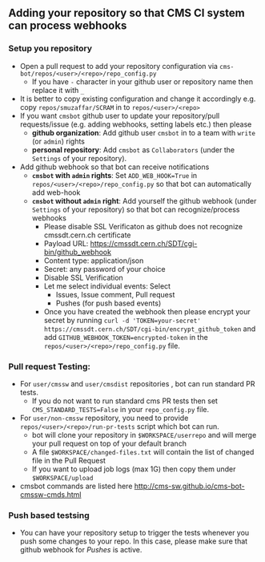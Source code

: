 ## Adding your repository so that CMS CI system can process webhooks
### Setup you repository
- Open a pull request to add your repository configuration via `cms-bot/repos/<user>/<repo>/repo_config.py`
  - If you have `-` character in your github user or repository name then replace it with `_`
- It is better to copy existing configuration and change it accordingly e.g. copy `repos/smuzaffar/SCRAM` in to `repos/<user>/<repo>`
- If you want `cmsbot` github user to update your repository/pull requests/issue (e.g. adding webhooks, setting labels etc.) then please
  - **github organization**: Add github user `cmsbot` in to a team with `write` (or `admin`) rights
  - **personal repository**: Add `cmsbot` as `Collaborators` (under the `Settings` of your repository).
- Add github webhook so that bot can receive notifications
  - **`cmsbot` with `admin` rights**: Set `ADD_WEB_HOOK=True` in `repos/<user>/<repo>/repo_config.py` so that bot can automatically add web-hook
  - **`cmsbot` without `admin` right**: Add yourself the github webhook (under `Settings` of your repository) so that bot can recognize/process webhooks
    - Please disable SSL Verificaton as github does not recognize cmssdt.cern.ch certificate
    - Payload URL: https://cmssdt.cern.ch/SDT/cgi-bin/github_webhook
    - Content type: application/json
    - Secret: any password of your choice
    - Disable SSL Verification
    - Let me select individual events: Select
      - Issues, Issue comment, Pull request 
      - Pushes (for push based events)
    - Once you have created the webhook then please encrypt your secret by running `curl -d 'TOKEN=your-secret' https://cmssdt.cern.ch/SDT/cgi-bin/encrypt_github_token` and add `GITHUB_WEBHOOK_TOKEN=encrypted-token` in the `repos/<user>/<repo>/repo_config.py` file.

### Pull request Testing:
- For `user/cmssw` and `user/cmsdist` repositories , bot can run standard PR tests.
  - If you do not want to run standard cms PR tests then set `CMS_STANDARD_TESTS=False` in your `repo_config.py` file.
- For `user/non-cmssw` repository, you need to provide `repos/<user>/<repo>/run-pr-tests` script which bot can run.
  - bot will clone your repository in `$WORKSPACE/userrepo` and will merge your pull request on top of your default branch
  - A file `$WORKSPACE/changed-files.txt` will contain the list of changed file in the Pull Request
  - If you want to upload job logs (max 1G) then copy them under `$WORKSPACE/upload`
- cmsbot commands are listed here http://cms-sw.github.io/cms-bot-cmssw-cmds.html

### Push based testsing
- You can have your repository setup to trigger the tests whenever you push some changes to your repo. In this case, please make sure that github webhook for *Pushes* is active.
